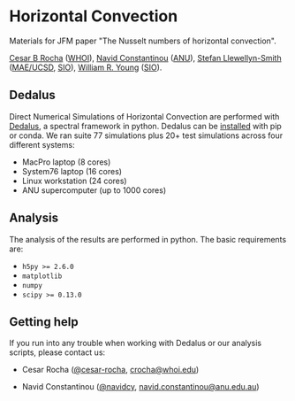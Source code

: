 # Horizontal Convection
Materials for JFM paper "The Nusselt numbers of horizontal convection".

[Cesar B Rocha](http://www.cbrocha.com) ([WHOI](http://whoi.edu)), [Navid
Constantinou](http://www.navidconstantinou.com)
([ANU](https://www.anu.edu.au)), [Stefan Llewellyn-Smith](https://sites.google.com/a/eng.ucsd.edu/sgls/)
([MAE/UCSD](http://maeweb.ucsd.edu), [SIO](scripps.ucsd.edu)), [William R. Young](http://pordlabs.ucsd.edu/wryoung/) ([SIO](scripps.ucsd.edu)).

## Dedalus
Direct Numerical Simulations of Horizontal Convection are performed with
[Dedalus](http://dedalus-project.org), a spectral framework in python. Dedalus
can be
[installed](https://dedalus-project.readthedocs.io/en/latest/installation.html#installing-the-dedalus-package)
with pip or conda. We ran suite 77 simulations plus 20+ test simulations across
four different systems: 

- MacPro laptop (8 cores) 
- System76 laptop (16 cores)
- Linux workstation (24 cores)
- ANU supercomputer (up to 1000 cores)

## Analysis
The analysis of the results are performed in python. The basic requirements
are:
 
- `h5py >= 2.6.0`
- `matplotlib`
- `numpy`
- `scipy >= 0.13.0`

## Getting help
If you run into any trouble when working with Dedalus or our analysis scripts, please
contact us:

- Cesar Rocha ([@cesar-rocha](https://github.com/cesar-rocha), [crocha@whoi.edu](mailto:crocha@whoi.edu))

- Navid Constantinou
  ([@navidcy](https://github.com/navidcy), [navid.constantinou@anu.edu.au](mailto:navid.constantinou@anu.edu.au))



